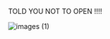 TOLD YOU NOT TO OPEN !!!!


![images (1)](https://user-images.githubusercontent.com/37455387/67143336-1d25c780-f288-11e9-8d2a-b44b0f68cb96.jpg)
